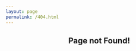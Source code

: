 ```yaml
---
layout: page
permalink: /404.html
---
```


<div style="text-align: center">
<h2>Page not Found!</h2>
</div>

